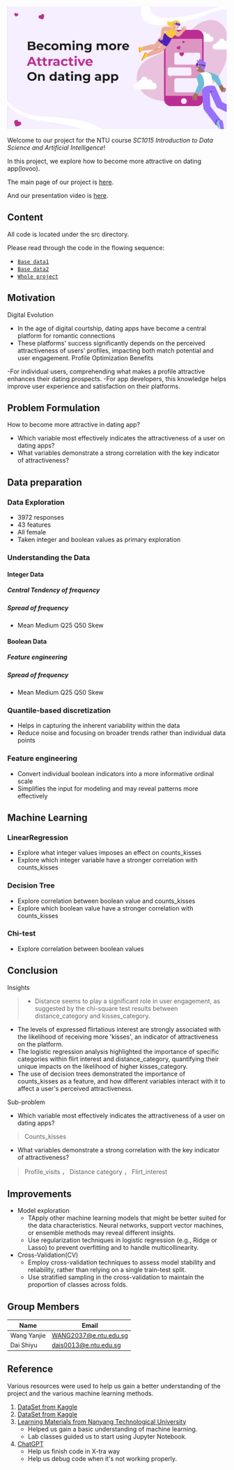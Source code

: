 ![](cover123.png)

Welcome to our project for the NTU course *SC1015 Introduction to Data Science and Artificial Intelligence*!

In this project, we explore how to become more attractive on dating app(lovoo).

The main page of our project is [here](https://wangkinga.github.io/).

And our presentation video is [here](https://youtu.be/sWD81_SmO8E).

## Content

All code is located under the src directory.

Please read through the code in the flowing sequence:

- [`Base data1`](lovoo_v3_users_api-results.csv)
- [`Base data2`](lovoo_v3_users_instances.csv)
- [`Whole project`](1015P_gp7.ipynb)

## Motivation

Digital Evolution

- In the age of digital courtship, dating apps have become a central platform for romantic connections
- These platforms' success significantly depends on the perceived attractiveness of users' profiles, impacting both match potential and user engagement.
Profile Optimization Benefits

-For individual users, comprehending what makes a profile attractive enhances their dating prospects.
-For app developers, this knowledge helps improve user experience and satisfaction on their platforms.

## Problem Formulation

How to become more attractive in dating app?

- Which variable most effectively indicates the attractiveness of a user on dating apps?
- What variables demonstrate a strong correlation with the key indicator of attractiveness?

## Data preparation

### Data Exploration
- 3972 responses
- 43 features
- All female
- Taken integer and boolean values as primary exploration

### Understanding the Data

#### Integer Data

##### Central Tendency of frequency
##### Spread of frequency
- Mean Medium Q25 Q50 Skew

#### Boolean Data

##### Feature engineering
##### Spread of frequency
- Mean Medium Q25 Q50 Skew

### Quantile-based discretization

- Helps in capturing the inherent variability within the data
- Reduce noise and focusing on broader trends rather than individual data points

### Feature engineering

- Convert individual boolean indicators into a more informative ordinal scale
- Simplifies the input for modeling and may reveal patterns more effectively


## Machine Learning

### LinearRegression

- Explore what integer values imposes an effect on counts_kisses
- Explore which integer variable have a stronger correlation with counts_kisses

### Decision Tree

- Explore correlation between boolean value and counts_kisses
- Explore which boolean value have a stronger correlation with counts_kisses

### Chi-test

- Explore correlation between boolean values

## Conclusion

Insights 

> -  Distance seems to play a significant role in user engagement, as suggested by the chi-square test results between distance_category and kisses_category.
  - The levels of expressed flirtatious interest are strongly associated with the likelihood of receiving more 'kisses', an indicator of attractiveness on the platform.
  - The logistic regression analysis highlighted the importance of specific categories within flirt interest and distance_category, quantifying their unique impacts on the likelihood of higher kisses_category.
  - The use of decision trees demonstrated the importance of counts_kisses as a feature, and how different variables interact with it to affect a user's perceived attractiveness.

Sub-problem
- Which variable most effectively indicates the attractiveness of a user on dating apps?
> Counts_kisses

- What variables demonstrate a strong correlation with the key indicator of attractiveness?
> Profile_visits ， Distance category ， Flirt_interest

## Improvements

- Model exploration
  - TApply other machine learning models that might be better suited for the data characteristics. Neural networks, support vector machines, or ensemble methods may reveal different insights.
  - Use regularization techniques in logistic regression (e.g., Ridge or Lasso) to prevent overfitting and to handle multicollinearity.
- Cross-Validation(CV)
  - Employ cross-validation techniques to assess model stability and reliability, rather than relying on a single train-test split.
  - Use stratified sampling in the cross-validation to maintain the proportion of classes across folds.

 ## Group Members

| Name | Email | 
| --- | --- | 
| Wang Yanjie | [WANG2037@e.ntu.edu.sg](mailto:WANG2037@e.ntu.edu.sg) |
| Dai Shiyu | [dais0013@e.ntu.edu.sg](mailto:dais0013@e.ntu.edu.sg) | 

## Reference

Various resources were used to help us gain a better understanding of the project and the various machine learning methods.

1. [DataSet from Kaggle](https://www.kaggle.com/datasets/utkarshx27/lovoo-dating-app-dataset)
2. [DataSet from Kaggle](https://www.kaggle.com/datasets/thedevastator/lovoo-v3-dating-app-user-profiles-and-statistics)
3. [Learning Materials from Nanyang Technological University](https://ntulearn.ntu.edu.sg/)
   - Helped us gain a basic understanding of machine learning.
   - Lab classes guided us to start using Jupyter Notebook.
4. [ChatGPT](https://chat.openai.com/)
   - Help us finish code in X-tra way
   - Help us debug code when it's not working properly.

